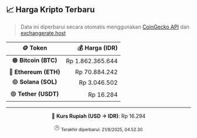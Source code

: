 

<!-- HARGA_KRIPTO -->
## 📈 Harga Kripto Terbaru

> Data ini diperbarui secara otomatis menggunakan [CoinGecko API](https://www.coingecko.com/) dan [exchangerate.host](https://exchangerate.host/)

<div align="center">

| 🪙 Token | 💰 Harga (IDR) |
|:------:|---------------:|
| 🟠 **Bitcoin (BTC)**   | Rp 1.862.365.644 |
| 🔵 **Ethereum (ETH)**  | Rp 70.884.242 |
| 🟣 **Solana (SOL)**    | Rp 3.046.502 |
| 🟢 **Tether (USDT)**   | Rp 16.284 |

---

💱 **Kurs Rupiah (USD → IDR)**: Rp 16.294

🕒 <sub>Terakhir diperbarui: 21/8/2025, 04.52.30</sub>

</div>
<!-- /HARGA_KRIPTO -->
